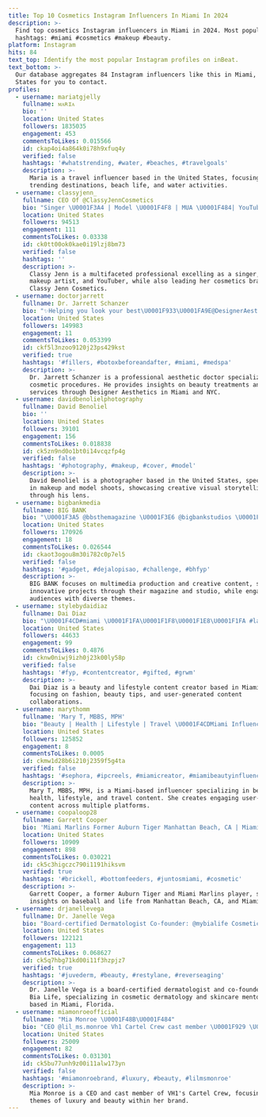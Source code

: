 ```yaml
---
title: Top 10 Cosmetics Instagram Influencers In Miami In 2024
description: >-
  Find top cosmetics Instagram influencers in Miami in 2024. Most popular
  hashtags: #miami #cosmetics #makeup #beauty.
platform: Instagram
hits: 84
text_top: Identify the most popular Instagram profiles on inBeat.
text_bottom: >-
  Our database aggregates 84 Instagram influencers like this in Miami, United
  States for you to contact.
profiles:
  - username: mariatgjelly
    fullname: ᴍᴀʀɪᴀ
    bio: ''
    location: United States
    followers: 1835035
    engagement: 453
    commentsToLikes: 0.015566
    id: ckap4oi4a864k0i78h9xfuq4y
    verified: false
    hashtags: '#whatstrending, #water, #beaches, #travelgoals'
    description: >-
      Maria is a travel influencer based in the United States, focusing on
      trending destinations, beach life, and water activities.
  - username: classyjenn_
    fullname: CEO Of @ClassyJennCosmetics
    bio: "Singer \U0001F3A4 | Model \U0001F4F8 | MUA \U0001F484| YouTuber | SC: ClassyJenn4 | Bookings & Features: ClassyJennCosmetics@Gmail.Com @classyjenncosmetics \U0001F48B"
    location: United States
    followers: 94513
    engagement: 111
    commentsToLikes: 0.03338
    id: ck0tt00ok0kae0i19lzj8bm73
    verified: false
    hashtags: ''
    description: >-
      Classy Jenn is a multifaceted professional excelling as a singer, model,
      makeup artist, and YouTuber, while also leading her cosmetics brand,
      Classy Jenn Cosmetics.
  - username: doctorjarrett
    fullname: Dr. Jarrett Schanzer
    bio: "✨Helping you look your best\U0001F933\U0001FA9E@DesignerAesthetics ✨ \U0001D608\U0001D62E\U0001D622\U0001D63B\U0001D62A\U0001D62F\U0001D628 \U0001D631\U0001D633\U0001D62A\U0001D624\U0001D626\U0001D634 \U0001D62A\U0001D62F \U0001D635\U0001D633\U0001D636\U0001D634\U0001D635\U0001D626\U0001D625 \U0001D629\U0001D622\U0001D62F\U0001D625\U0001D634 ✨ ↓ BOOK\U0001F4F2954-935-4488 \U0001F4CDMiami | NYC"
    location: United States
    followers: 149983
    engagement: 11
    commentsToLikes: 0.053399
    id: ckf5l3nzoo9120j23ps429kst
    verified: true
    hashtags: '#fillers, #botoxbeforeandafter, #miami, #medspa'
    description: >-
      Dr. Jarrett Schanzer is a professional aesthetic doctor specializing in
      cosmetic procedures. He provides insights on beauty treatments and offers
      services through Designer Aesthetics in Miami and NYC.
  - username: davidbenolielphotography
    fullname: David Benoliel
    bio: ''
    location: United States
    followers: 39101
    engagement: 156
    commentsToLikes: 0.018838
    id: ck5zn9nd0o1bt0i14vcqzfp4g
    verified: false
    hashtags: '#photography, #makeup, #cover, #model'
    description: >-
      David Benoliel is a photographer based in the United States, specializing
      in makeup and model shoots, showcasing creative visual storytelling
      through his lens.
  - username: bigbankmedia
    fullname: BIG BANK
    bio: "\U0001F3A5 @bbsthemagazine \U0001F3E6 @bigbankstudios \U0001F447 @bigbankkaid \U0001F4E7 Instagram@bigbankstudios.com"
    location: United States
    followers: 170926
    engagement: 18
    commentsToLikes: 0.026544
    id: ckaot3ogou8m30i782c0p7el5
    verified: false
    hashtags: '#gadget, #dejalopisao, #challenge, #bhfyp'
    description: >-
      BIG BANK focuses on multimedia production and creative content, showcasing
      innovative projects through their magazine and studio, while engaging
      audiences with diverse themes.
  - username: stylebydaidiaz
    fullname: Dai Diaz
    bio: "\U0001F4CD#miami \U0001F1FA\U0001F1F8\U0001F1E8\U0001F1FA #latina Beauty | Lifestyle | Content Creator | UGC PR /Collabs stylebydaidiaz@gmail.com"
    location: United States
    followers: 44633
    engagement: 99
    commentsToLikes: 0.4876
    id: cknw0niwj9izh0j23k00ly58p
    verified: false
    hashtags: '#fyp, #contentcreator, #gifted, #grwm'
    description: >-
      Dai Diaz is a beauty and lifestyle content creator based in Miami,
      focusing on fashion, beauty tips, and user-generated content
      collaborations.
  - username: marythomm
    fullname: 'Mary T, MBBS, MPH'
    bio: "Beauty | Health | Lifestyle | Travel \U0001F4CDMiami Influencer / UGC allthingsglam11@gmail.com Tiktok: marythomm Personal account: @maryvarghese23"
    location: United States
    followers: 125852
    engagement: 8
    commentsToLikes: 0.0005
    id: ckmw1d28b6i210j2359f5g4ta
    verified: false
    hashtags: '#sephora, #ipcreels, #miamicreator, #miamibeautyinfluencer'
    description: >-
      Mary T, MBBS, MPH, is a Miami-based influencer specializing in beauty,
      health, lifestyle, and travel content. She creates engaging user-generated
      content across multiple platforms.
  - username: coopaloop28
    fullname: Garrett Cooper
    bio: 'Miami Marlins Former Auburn Tiger Manhattan Beach, CA | Miami, FL'
    location: United States
    followers: 10909
    engagement: 898
    commentsToLikes: 0.030221
    id: ck5c3higczc790i1191hiksvm
    verified: true
    hashtags: '#brickell, #bottomfeeders, #juntosmiami, #cosmetic'
    description: >-
      Garrett Cooper, a former Auburn Tiger and Miami Marlins player, shares
      insights on baseball and life from Manhattan Beach, CA, and Miami, FL.
  - username: drjanellevega
    fullname: Dr. Janelle Vega
    bio: "Board-certified Dermatologist Co-founder: @mybialife Cosmetic dermatologist & #skincare mentor. Miami, Fl \U0001F506. Family business @mayoralderm"
    location: United States
    followers: 122121
    engagement: 113
    commentsToLikes: 0.068627
    id: ck5q7hbg71kd00i11f3hzpjz7
    verified: true
    hashtags: '#juvederm, #beauty, #restylane, #reverseaging'
    description: >-
      Dr. Janelle Vega is a board-certified dermatologist and co-founder of My
      Bia Life, specializing in cosmetic dermatology and skincare mentorship
      based in Miami, Florida.
  - username: miamonroeofficial
    fullname: "Mia Monroe \U0001F48B\U0001F484"
    bio: "CEO @lil_ms.monroe Vh1 Cartel Crew cast member \U0001F929 \U0001F4FA @vh1 @cartelcrew"
    location: United States
    followers: 25009
    engagement: 82
    commentsToLikes: 0.031301
    id: ck5bu77unh9z00i11alw173yn
    verified: false
    hashtags: '#miamonroebrand, #luxury, #beauty, #lilmsmonroe'
    description: >-
      Mia Monroe is a CEO and cast member of VH1's Cartel Crew, focusing on
      themes of luxury and beauty within her brand.
---
```


